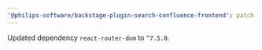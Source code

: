 ```yaml
---
'@philips-software/backstage-plugin-search-confluence-frontend': patch
---
```


Updated dependency `react-router-dom` to `^7.5.0`.
